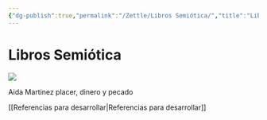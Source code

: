 ```yaml
---
{"dg-publish":true,"permalink":"/Zettle/Libros Semiótica/","title":"Libros Semiótica","updated":"2023-12-30T18:06:34.177-05:00"}
---
```



# Libros Semiótica

![](https://i.imgur.com/R9ARO0Z.jpg)

Aida Martinez placer, dinero y pecado

[[Referencias para desarrollar\|Referencias para desarrollar]]